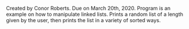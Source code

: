 Created by Conor Roberts. Due on March 20th, 2020. Program is an example on how to manipulate linked lists. Prints a random list of a length given by the user, then prints the list in a variety of sorted ways.
